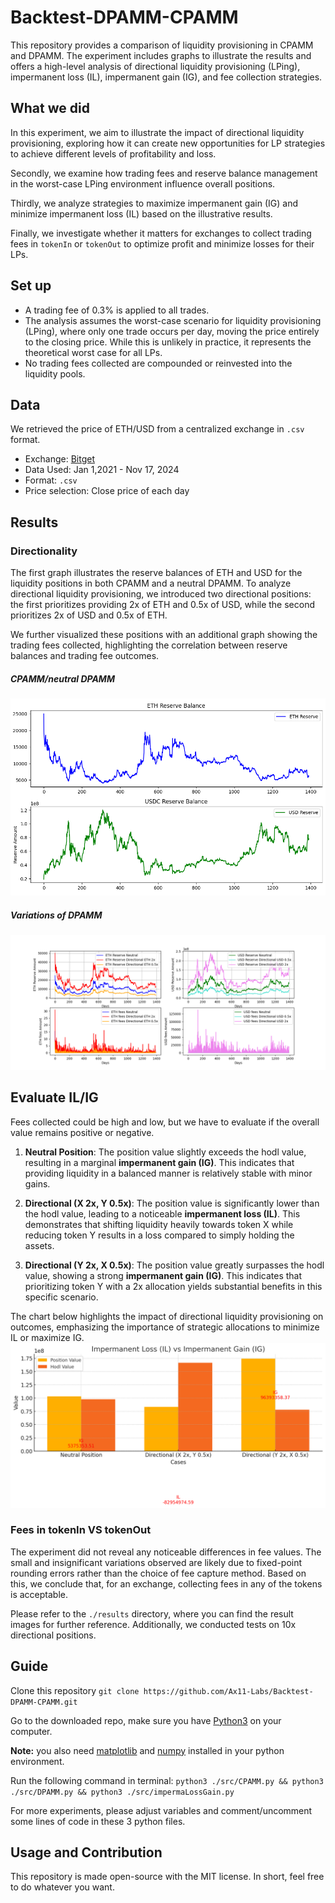 # Backtest-DPAMM-CPAMM

This repository provides a comparison of liquidity provisioning in CPAMM and DPAMM. The experiment includes graphs to illustrate the results and offers a high-level analysis of directional liquidity provisioning (LPing), impermanent loss (IL), impermanent gain (IG), and fee collection strategies.

## What we did

In this experiment, we aim to illustrate the impact of directional liquidity provisioning, exploring how it can create new opportunities for LP strategies to achieve different levels of profitability and loss.

Secondly, we examine how trading fees and reserve balance management in the worst-case LPing environment influence overall positions.

Thirdly, we analyze strategies to maximize impermanent gain (IG) and minimize impermanent loss (IL) based on the illustrative results.

Finally, we investigate whether it matters for exchanges to collect trading fees in `tokenIn` or `tokenOut` to optimize profit and minimize losses for their LPs.

## Set up

- A trading fee of 0.3% is applied to all trades.
- The analysis assumes the worst-case scenario for liquidity provisioning (LPing), where only one trade occurs per day, moving the price entirely to the closing price. While this is unlikely in practice, it represents the theoretical worst case for all LPs.
- No trading fees collected are compounded or reinvested into the liquidity pools.

## Data

We retrieved the price of ETH/USD from a centralized exchange in `.csv` format.

- Exchange: [Bitget](https://www.bitget.com/)
- Data Used: Jan 1,2021 - Nov 17, 2024
- Format: `.csv`
- Price selection: Close price of each day

## Results

### Directionality

The first graph illustrates the reserve balances of ETH and USD for the liquidity positions in both CPAMM and a neutral DPAMM. To analyze directional liquidity provisioning, we introduced two directional positions: the first prioritizes providing 2x of ETH and 0.5x of USD, while the second prioritizes 2x of USD and 0.5x of ETH.

We further visualized these positions with an additional graph showing the trading fees collected, highlighting the correlation between reserve balances and trading fee outcomes.

##### CPAMM/neutral DPAMM

![neutral](./graph/CPAMM_Reserve.png)

##### Variations of DPAMM

![result](./graph/Result.png)

## Evaluate IL/IG

Fees collected could be high and low, but we have to evaluate if the overall value remains positive or negative.

1. **Neutral Position**: The position value slightly exceeds the hodl value, resulting in a marginal **impermanent gain (IG)**. This indicates that providing liquidity in a balanced manner is relatively stable with minor gains.

2. **Directional (X 2x, Y 0.5x)**: The position value is significantly lower than the hodl value, leading to a noticeable **impermanent loss (IL)**. This demonstrates that shifting liquidity heavily towards token X while reducing token Y results in a loss compared to simply holding the assets.

3. **Directional (Y 2x, X 0.5x)**: The position value greatly surpasses the hodl value, showing a strong **impermanent gain (IG)**. This indicates that prioritizing token Y with a 2x allocation yields substantial benefits in this specific scenario.

The chart below highlights the impact of directional liquidity provisioning on outcomes, emphasizing the importance of strategic allocations to minimize IL or maximize IG.
![ILIG](./graph/ILvsIG.png)

### Fees in tokenIn VS tokenOut

The experiment did not reveal any noticeable differences in fee values. The small and insignificant variations observed are likely due to fixed-point rounding errors rather than the choice of fee capture method. Based on this, we conclude that, for an exchange, collecting fees in any of the tokens is acceptable.

Please refer to the `./results` directory, where you can find the result images for further reference. Additionally, we conducted tests on 10x directional positions.

## Guide

Clone this repository
`git clone https://github.com/Ax11-Labs/Backtest-DPAMM-CPAMM.git`

Go to the downloaded repo, make sure you have [Python3](https://www.python.org/downloads/) on your computer.

**Note:** you also need [matplotlib](https://matplotlib.org/) and [numpy](https://numpy.org/) installed in your python environment.

Run the following command in terminal:
`python3 ./src/CPAMM.py && python3 ./src/DPAMM.py && python3 ./src/impermaLossGain.py`

For more experiments, please adjust variables and comment/uncomment some lines of code in these 3 python files.

## Usage and Contribution

This repository is made open-source with the MIT license. In short, feel free to do whatever you want.
